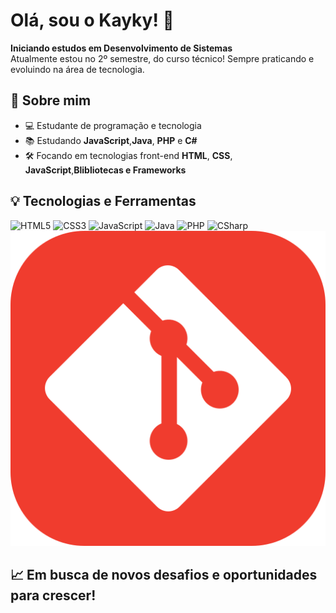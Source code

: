 # Olá, sou o Kayky! 👋

**Iniciando estudos em Desenvolvimento de Sistemas**  
Atualmente estou no 2º semestre, do curso técnico! Sempre praticando e evoluindo na área de tecnologia.

## 🚀 Sobre mim

- 💻 Estudante de programação e tecnologia
- 📚 Estudando **JavaScript**,**Java**, **PHP** e **C#**
- 🛠️ Focando em tecnologias front-end **HTML**, **CSS**, **JavaScript**,**Blibliotecas e Frameworks**

## 💡 Tecnologias e Ferramentas

![HTML5](https://img.shields.io/badge/HTML5-E34F26?style=for-the-badge&logo=html5&logoColor=white)
![CSS3](https://img.shields.io/badge/CSS3-1572B6?style=for-the-badge&logo=css3&logoColor=white)
![JavaScript](https://img.shields.io/badge/JavaScript-F7DF1E?style=for-the-badge&logo=javascript&logoColor=black)
![Java](https://img.shields.io/badge/Java-007396?style=for-the-badge&logo=java&logoColor=white)
![PHP](https://img.shields.io/badge/PHP-777BB4?style=for-the-badge&logo=php&logoColor=white)
![CSharp](https://img.shields.io/badge/C%23-239120?style=for-the-badge&logo=c-sharp&logoColor=white)
![GIT](https://github.com/tandpfun/skill-icons/blob/65dea6c4eaca7da319e552c09f4cf5a9a8dab2c8/icons/Git.svg#L1)
## 📈 Em busca de novos desafios e oportunidades para crescer!
